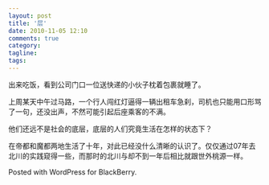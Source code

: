 ```yaml
---
layout: post
title: '层'
date: 2010-11-05 12:10
comments: true
category: 
tagline: 
tags:
---
```

    

出来吃饭，看到公司门口一位送快递的小伙子枕着包裹就睡了。

上周某天中午过马路，一个行人闯红灯逼得一辆出租车急刹，司机也只能用口形骂了一句，还没出声，不然可能引起后座乘客的不满。

他们还远不是社会的底层，底层的人们究竟生活在怎样的状态下？

在帝都和魔都两地生活了十年，对此已经没什么清晰的认识了。仅仅通过07年去北川的实践窥得一些，而那时的北川与却不到一年后相比就跟世外桃源一样。

Posted with WordPress for BlackBerry.
